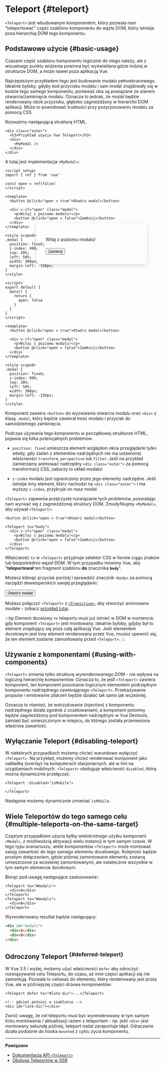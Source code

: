 # Teleport {#teleport}

 <VueSchoolLink href="https://vueschool.io/lessons/vue-3-teleport" title="Darmowa lekcja Vue.js o Teleport"/>

`<Teleport>` jest wbudowanym komponentem, który pozwala nam "teleportować" część szablonu komponentu do węzła DOM, który istnieje poza hierarchią DOM tego komponentu.

## Podstawowe użycie {#basic-usage}

Czasami część szablonu komponentu logicznie do niego należy, ale z wizualnego punktu widzenia powinna być wyświetlana gdzie indziej w strukturze DOM, a może nawet poza aplikacją Vue.

Najczęstszym przykładem tego jest budowanie modalu pełnoekranowego. Idealnie byłoby, gdyby kod przycisku modalu i sam modal znajdowały się w kodzie tego samego komponentu, ponieważ oba są powiązane ze stanem otwarcia/zamknięcia modalu. Oznacza to jednak, że modal będzie renderowany obok przycisku, głęboko zagnieżdżony w hierarchii DOM aplikacji. Może to powodować trudności przy pozycjonowaniu modalu za pomocą CSS.

Rozważmy następującą strukturę HTML.

```vue-html
<div class="outer">
  <h3>Przykład użycia Vue Teleport</h3>
  <div>
    <MyModal />
  </div>
</div>
```

A tutaj jest implementacja `<MyModal>`:

<div class="composition-api">

```vue
<script setup>
import { ref } from 'vue'

const open = ref(false)
</script>

<template>
  <button @click="open = true">Otwórz modal</button>

  <div v-if="open" class="modal">
    <p>Witaj z poziomu modalu!</p>
    <button @click="open = false">Zamknij</button>
  </div>
</template>

<style scoped>
.modal {
  position: fixed;
  z-index: 999;
  top: 20%;
  left: 50%;
  width: 300px;
  margin-left: -150px;
}
</style>
```

</div>
<div class="options-api">

```vue
<script>
export default {
  data() {
    return {
      open: false
    }
  }
}
</script>

<template>
  <button @click="open = true">Otwórz modal</button>

  <div v-if="open" class="modal">
    <p>Witaj z poziomu modalu!</p>
    <button @click="open = false">Zamknij</button>
  </div>
</template>

<style scoped>
.modal {
  position: fixed;
  z-index: 999;
  top: 20%;
  left: 50%;
  width: 300px;
  margin-left: -150px;
}
</style>
```

</div>

Komponent zawiera `<button>` do wyzwalania otwarcia modalu oraz `<div>` z klasą `.modal`, który będzie zawierał treść modalu i przycisk do samodzielnego zamknięcia.

Podczas używania tego komponentu w początkowej strukturze HTML, pojawia się kilka potencjalnych problemów:

- `position: fixed` umieszcza element względem okna przeglądarki tylko wtedy, gdy żaden z elementów nadrzędnych nie ma ustawionej właściwości `transform`, `perspective` lub `filter`. Jeśli na przykład zamierzamy animować nadrzędny `<div class="outer">` za pomocą transformacji CSS, zaburzy to układ modalu!

- `z-index` modalu jest ograniczony przez jego elementy nadrzędne. Jeśli istnieje inny element, który nachodzi na `<div class="outer">` i ma wyższy `z-index`, przykryje on nasz modal.

`<Teleport>` zapewnia przejrzyste rozwiązanie tych problemów, pozwalając nam wyrwać się z zagnieżdżonej struktury DOM. Zmodyfikujmy `<MyModal>`, aby używał `<Teleport>`:

```vue-html{3,8}
<button @click="open = true">Otwórz modal</button>

<Teleport to="body">
  <div v-if="open" class="modal">
    <p>Witaj z poziomu modalu!</p>
    <button @click="open = false">Zamknij</button>
  </div>
</Teleport>
```

Właściwość `to` w `<Teleport>` przyjmuje selektor CSS w formie ciągu znaków lub bezpośrednio węzeł DOM. W tym przypadku mówimy Vue, aby "**teleportował** ten fragment szablonu **do** znacznika **`body`**".

Możesz kliknąć przycisk poniżej i sprawdzić znacznik `<body>` za pomocą narzędzi deweloperskich swojej przeglądarki:

<script setup>
import { ref } from 'vue'
const open = ref(false)
</script>

<div class="demo">
  <button @click="open = true">Otwórz modal</button>
  <ClientOnly>
    <Teleport to="body">
      <div v-if="open" class="demo modal-demo">
        <p style="margin-bottom:20px">Witaj z poziomu modalu!</p>
        <button @click="open = false">Zamknij</button>
      </div>
    </Teleport>
  </ClientOnly>
</div>

<style>
.modal-demo {
  position: fixed;
  z-index: 999;
  top: 20%;
  left: 50%;
  width: 300px;
  margin-left: -150px;
  background-color: var(--vt-c-bg);
  padding: 30px;
  border-radius: 8px;
  box-shadow: 0 4px 16px rgba(0, 0, 0, 0.15);
}
</style>

Możesz połączyć `<Teleport>` z [`<Transition>`](./transition), aby stworzyć animowane modale - zobacz [przykład tutaj](/examples/#modal).

:::tip
Element docelowy `to` teleportu musi już istnieć w DOM w momencie, gdy komponent `<Teleport>` jest montowany. Idealnie byłoby, gdyby był to element znajdujący się poza całą aplikacją Vue. Jeśli elementem docelowym jest inny element renderowany przez Vue, musisz upewnić się, że ten element zostanie zamontowany przed `<Teleport>`.
:::

## Używanie z komponentami {#using-with-components}

`<Teleport>` zmienia tylko strukturę wyrenderowanego DOM - nie wpływa na logiczną hierarchię komponentów. Oznacza to, że jeśli `<Teleport>` zawiera komponent, ten komponent pozostanie logicznym elementem podrzędnym komponentu nadrzędnego zawierającego `<Teleport>`. Przekazywanie propsów i emitowanie zdarzeń będzie działać tak samo jak wcześniej.

Oznacza to również, że wstrzykiwanie (injection) z komponentu nadrzędnego działa zgodnie z oczekiwaniami, a komponent potomny będzie zagnieżdżony pod komponentem nadrzędnym w Vue Devtools, zamiast być umieszczonym w miejscu, do którego została przeniesiona właściwa zawartość.

## Wyłączanie Teleport {#disabling-teleport}

W niektórych przypadkach możemy chcieć warunkowo wyłączyć `<Teleport>`. Na przykład, możemy chcieć renderować komponent jako nakładkę (overlay) na komputerach stacjonarnych, ale w linii na urządzeniach mobilnych. `<Teleport>` obsługuje właściwość `disabled`, którą można dynamicznie przełączać:

```vue-html
<Teleport :disabled="isMobile">
  ...
</Teleport>
```

Następnie możemy dynamicznie zmieniać `isMobile`.

## Wiele Teleportów do tego samego celu {#multiple-teleports-on-the-same-target}

Częstym przypadkiem użycia byłby wielokrotnego użytku komponent `<Modal>`, z możliwością aktywacji wielu instancji w tym samym czasie. W tego typu scenariuszu, wiele komponentów `<Teleport>` może montować swoją zawartość do tego samego elementu docelowego. Kolejność będzie prostym dołączaniem, gdzie później zamontowane elementy zostaną umieszczone za wcześniej zamontowanymi, ale ostatecznie wszystkie w tym samym elemencie docelowym.

Biorąc pod uwagę następujące zastosowanie::

```vue-html
<Teleport to="#modals">
  <div>A</div>
</Teleport>
<Teleport to="#modals">
  <div>B</div>
</Teleport>
```

Wyrenderowany rezultat będzie następujący:

```html
<div id="modals">
  <div>A</div>
  <div>B</div>
</div>
```

## Odroczony Teleport <sup class="vt-badge" data-text="3.5+" /> {#deferred-teleport}

W Vue 3.5 i wyżej, możemy użyć właściwości `defer` aby odroczyć rozwiązywanie celu Teleportu, do czasu, aż inne części aplikacji się nie zamontują. Pozwala to celować do elementu, który renderowany jest przez Vue, ale w późniejszej części drzewa komponentów:

```vue-html
<Teleport defer to="#late-div">...</Teleport>

<!-- gdzieś później w szablonie -->
<div id="late-div"></div>
```

Zwróć uwagę, że cel teleportu musi być wyrenderowany w tym samym ticku montowania / aktualizacji razem z teleportem - np. jeśli `<div>` jest montowany sekundę później, teleport nadal zaraportuje błąd. Odraczanie działa podobnie do hooka `mounted` z cyklu życia komponentu.

---

**Powiązane**

- [Dokumentacja API `<Teleport>`](/api/built-in-components#teleport)
- [Obsługa Teleportów w SSR](/guide/scaling-up/ssr#teleports)
